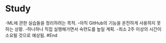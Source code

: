 # Study
-ML에 관한 실습들을 정리하려는 목적.
-아직 GitHub의 기능을 온전하게 사용하지 못하는 상황.
-하나하나 직접 실행해가면서 숙련도를 높일 계획.
-최소 2주 이상의 시간이 소요될 것으로 예상됨.
#End
